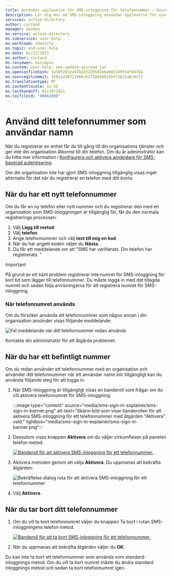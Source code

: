 ```yaml
---
title: Användar upplevelse för SMS-inloggning för telefonnummer – Azure AD
description: Lär dig mer om SMS-inloggning användar upplevelse för nya eller befintliga telefonnummer
services: active-directory
author: curtand
manager: daveba
ms.service: active-directory
ms.subservice: user-help
ms.workload: identity
ms.topic: end-user-help
ms.date: 01/21/2021
ms.author: curtand
ms.reviewer: kasimpso
ms.custom: user-help, seo-update-azuread-jan
ms.openlocfilehash: 1a50f2032a978a552205d1bba602249f34f0478a
ms.sourcegitcommit: 910a1a38711966cb171050db245fc3b22abc8c5f
ms.translationtype: MT
ms.contentlocale: sv-SE
ms.lasthandoff: 03/19/2021
ms.locfileid: "98661608"
---
```

# <a name="use-your-phone-number-as-a-user-name"></a>Använd ditt telefonnummer som användar namn

När du registrerar en enhet får du till gång till din organisations tjänster och ger inte din organisation åtkomst till din telefon. Om du är administratör kan du hitta mer information i [Konfigurera och aktivera användare för SMS-baserad autentisering](../authentication/howto-authentication-sms-signin.md).

Om din organisation inte har gjort SMS-inloggning tillgänglig visas inget alternativ för det när du registrerar en telefon med ditt konto.  

## <a name="when-you-have-a-new-phone-number"></a>När du har ett nytt telefonnummer

Om du får en ny telefon eller nytt nummer och du registrerar den med en organisation som SMS-inloggningen är tillgänglig för, får du den normala registrerings processen:

1. Välj **Lägg till metod**.
1. Välj **telefon**.
1. Ange telefonnummer och välj **text till mig en kod**.
1. När du har angett koden väljer du **Nästa**.
1. Du får ett meddelande om att "SMS har verifierats. Din telefon har registrerats. "

> [!Important]
> På grund av ett känt problem registrerar inte numret för SMS-inloggning för kort tid som lägger till telefonnummer. Du måste logga in med det tillagda numret och sedan följa anvisningarna för att registrera numret för SMS-inloggning.

### <a name="when-the-phone-number-is-in-use"></a>När telefonnumret används

Om du försöker använda ett telefonnummer som någon annan i din organisation använder visas följande meddelande:

![Fel meddelande när ditt telefonnummer redan används](media/sms-sign-in-explainer/sms-sign-in-error.png)

Kontakta din administratör för att åtgärda problemet.

## <a name="when-you-have-an-existing-number"></a>När du har ett befintligt nummer

Om du redan använder ett telefonnummer med en organisation och använder ditt telefonnummer när ett användar namn blir tillgängligt kan du använda följande steg för att logga in.

1. När SMS-inloggning är tillgängligt visas en banderoll som frågar om du vill aktivera telefonnumret för SMS-inloggning:

    :::image type="content" source="media/sms-sign-in-explainer/sms-sign-in-banner.png" alt-text="Skärm bild som visar banderollen för att aktivera SMS-inloggning för ett telefonnummer med åtgärden &quot;Aktivera&quot; vald." lightbox="media/sms-sign-in-explainer/sms-sign-in-banner.png":::

1. Dessutom visas knappen **Aktivera** om du väljer cirkumflexen på panelen telefon metod:

    [![Banderoll för att aktivera SMS-inloggning för ett telefonnummer.](media/sms-sign-in-explainer/sms-sign-in-phone-method.png)](media/sms-sign-in-explainer/sms-sign-in-phone-method.png#lightbox)

1. Aktivera metoden genom att välja **Aktivera**. Du uppmanas att bekräfta åtgärden:

    ![Bekräftelse dialog ruta för att aktivera SMS-inloggning för ett telefonnummer](media/sms-sign-in-explainer/sms-sign-in-confirmation.png)

1. Välj **Aktivera**.

## <a name="when-you-remove-your-phone-number"></a>När du tar bort ditt telefonnummer

1. Om du vill ta bort telefonnumret väljer du knappen Ta bort i rutan SMS-inloggningens telefon metod.

    [![Banderoll för att ta bort SMS-inloggning för ett telefonnummer.](media/sms-sign-in-explainer/sms-sign-in-delete-method.png)](media/sms-sign-in-explainer/sms-sign-in-delete-method.png#lightbox)

2. När du uppmanas att bekräfta åtgärden väljer du **OK**.

Du kan inte ta bort ett telefonnummer som används som standard-inloggnings metod. Om du vill ta bort numret måste du ändra standard inloggnings metod och sedan ta bort telefonnumret igen.
